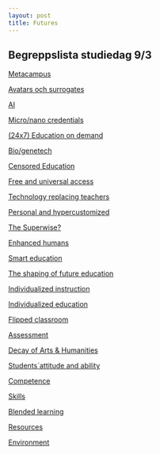```yaml
---
layout: post
title: Futures
---
```


## Begreppslista studiedag 9/3 

[Metacampus](metacampus.md)

[Avatars och surrogates](avatars-and-surrogates.md)

[AI](https://duckduckgo.com)

[Micro/nano credentials](micro-nano-credentials.md) 

[(24x7) Education on demand](education-on-demand.md) 

[Bio/genetech](bio-genetech.md)

[Censored Education](censored-education.md)

[Free and universal access](free-and-universal-access.md) 

[Technology replacing teachers](technology-replacing-teachers.md)

[Personal and hypercustomized](personal-and-hypercusommized.md) 

[The Superwise?](superwise.md)

[Enhanced humans](enhanced-humans.md) 

[Smart education](smart-education.md)

[The shaping of future education](https://duckduckgo.com)  

[Individualized instruction](https://duckduckgo.com)  

[Individualized education](https://duckduckgo.com)

[Flipped classroom](flipped-classroom.md)

[Assessment]() 

[Decay of Arts & Humanities](decay-of-arts-and-humanities.md)

[Students´attitude and ability]()  

[Competence](https://duckduckgo.com)

[Skills]() 

[Blended learning](blended-learning.md)  

[Resources]()

[Environment]()  
